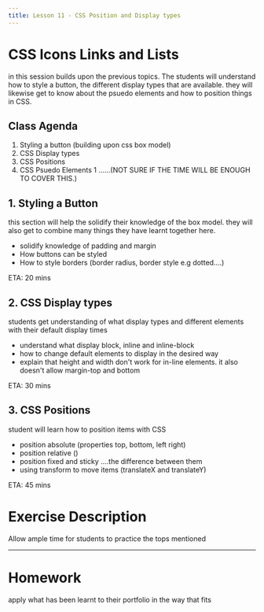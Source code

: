 ```yaml
---
title: Lesson 11 - CSS Position and Display types
---
```


# CSS Icons Links and Lists

in this session builds upon the previous topics. The students will understand how to style a button, the different display types that are available. they will likewise get to know about the psuedo elements and how to position things in CSS.

## Class Agenda

1. Styling a button (building upon css box model)
1. CSS Display types
1. CSS Positions
1. CSS Psuedo Elements 1 ......(NOT SURE IF THE TIME WILL BE ENOUGH TO COVER THIS.)

## 1. Styling a Button

this section will help the solidify their knowledge of the box model. they will also get to combine many things they have learnt together here.

- solidify knowledge of padding and margin
- How buttons can be styled
- How to style borders (border radius, border style e.g dotted....)

ETA: 20 mins

## 2. CSS Display types

students get understanding of what display types and different elements with their default display times

- understand what display block, inline and inline-block
- how to change default elements to display in the desired way
- explain that height and width don't work for in-line elements. it also doesn't allow margin-top and bottom

ETA: 30 mins

## 3. CSS Positions

student will learn how to position items with CSS

- position absolute (properties top, bottom, left right)
- position relative ()
- position fixed and sticky ....the difference between them
- using transform to move items (translateX and translateY)

ETA: 45 mins

# Exercise Description

Allow ample time for students to practice the tops mentioned

---

# Homework

apply what has been learnt to their portfolio in the way that fits
